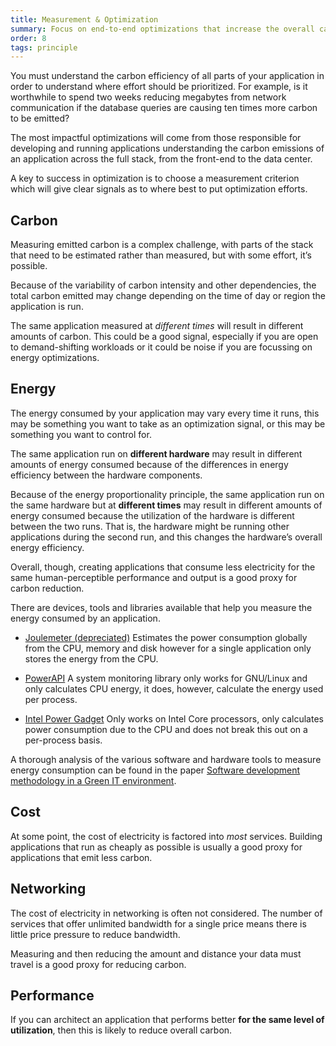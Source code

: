 ```yaml
---
title: Measurement & Optimization
summary: Focus on end-to-end optimizations that increase the overall carbon efficiency
order: 8
tags: principle
---
```


You must understand the carbon efficiency of all parts of your application in order to understand where effort should be prioritized. For example, is it worthwhile to spend two weeks reducing megabytes from network communication if the database queries are causing ten times more carbon to be emitted?

The most impactful optimizations will come from those responsible for developing and running applications understanding the carbon emissions of an application across the full stack, from the front-end to the data center. 

A key to success in optimization is to choose a measurement criterion which will give clear signals as to where best to put optimization efforts.

## Carbon

Measuring emitted carbon is a complex challenge, with parts of the stack that need to be estimated rather than measured, but with some effort, it’s possible.

Because of the variability of carbon intensity and other dependencies, the total carbon emitted may change depending on the time of day or region the application is run. 

The same application measured at *different times* will result in different amounts of carbon. This could be a good signal, especially if you are open to demand-shifting workloads or it could be noise if you are focussing on energy optimizations.


## Energy

The energy consumed by your application may vary every time it runs, this may be something you want to take as an optimization signal, or this may be something you want to control for.

The same application run on **different hardware** may result in different amounts of energy consumed because of the differences in energy efficiency between the hardware components.

Because of the energy proportionality principle, the same application run on the same hardware but at **different times** may result in different amounts of energy consumed because the utilization of the hardware is different between the two runs. That is, the hardware might be running other applications during the second run, and this changes the hardware’s overall energy efficiency.

Overall, though, creating applications that consume less electricity for the same human-perceptible performance and output is a good proxy for carbon reduction.

There are devices, tools and libraries available that help you measure the energy consumed by an application.

- [Joulemeter (depreciated)](https://www.microsoft.com/en-us/research/project/joulemeter-computational-energy-measurement-and-optimization/) 
Estimates the power consumption globally from the CPU, memory and disk however for a single application only stores the energy from the CPU. 

 
- [PowerAPI](http://powerapi.org/)
A system monitoring library only works for GNU/Linux and only calculates CPU energy, it does, however, calculate the energy used per process. 

 
- [Intel Power Gadget](https://software.intel.com/en-us/articles/intel-power-gadget)
Only works on Intel Core processors, only calculates power consumption due to the CPU and does not break this out on a per-process basis. 
 
A thorough analysis of the various software and hardware tools to measure energy consumption can be found in the paper [Software development methodology in a Green IT environment](https://tel.archives-ouvertes.fr/tel-01724069/document).


## Cost

At some point, the cost of electricity is factored into _most_ services. Building applications that run as cheaply as possible is usually a good proxy for applications that emit less carbon.

## Networking

The cost of electricity in networking is often not considered. The number of services that offer unlimited bandwidth for a single price means there is little price pressure to reduce bandwidth.  

Measuring and then reducing the amount and distance your data must travel is a good proxy for reducing carbon.

## Performance

If you can architect an application that performs better **for the same level of utilization**, then this is likely to reduce overall carbon.

